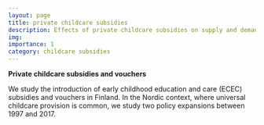 ```yaml
---
layout: page
title: private childcare subsidies
description: Effects of private childcare subsidies on supply and demand of ECEC services
img:
importance: 1
category: childcare subsidies
---
```


**Private childcare subsidies and vouchers**

We study the introduction of early childhood education and care (ECEC) subsidies and vouchers in Finland. In the Nordic context, where universal childcare provision is common, we study two policy expansions between 1997 and 2017.